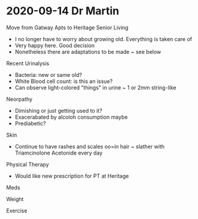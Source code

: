 # 2020-09-14 Dr Martin

Move from Gatway Apts to Heritage Senior Living

* I no longer have to worry about growing old. Everything is taken care of
* Very happy here. Good decision
* Nonetheless there are adaptations to be made ~ see below

Recent Urinalysis

* Bacteria: new or same old?
* White Blood cell count: is this an issue?
* Can observe light-colored "things" in urine  ~ 1 or 2mm string-like


Neorpathy

* Dimishing or just getting used to it?
* Exacerabated by alcoloh consumption maybe
* Prediabetic?

Skin

* Continue to have rashes and scales oo=in hair ~ slather with Triamcinolone Acetonide every day

Physical Therapy

* Would like new prescription for PT at Heritage


Meds


Weight

Exercise
